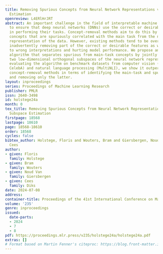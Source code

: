```yaml
---
title: Removing Spurious Concepts from Neural Network Representations via Joint Subspace
  Estimation
openreview: L4ERlHrJRT
abstract: An important challenge in the field of interpretable machine learning is
  to ensure that deep neural networks (DNNs) use the correct or desirable input features
  in performing their tasks. Concept-removal methods aim to do this by eliminating
  concepts that are spuriously correlated with the main task from the neural network
  representation of the data. However, existing methods tend to be overzealous by
  inadvertently removing part of the correct or desirable features as well, leading
  to wrong interpretations and hurting model performance. We propose an iterative
  algorithm that separates spurious from main-task concepts by jointly estimating
  two low-dimensional orthogonal subspaces of the neural network representation. By
  evaluating the algorithm on benchmark datasets from computer vision (Waterbirds,
  CelebA) and natural language processing (MultiNLI), we show it outperforms existing
  concept-removal methods in terms of identifying the main-task and spurious concepts,
  and removing only the latter.
layout: inproceedings
series: Proceedings of Machine Learning Research
publisher: PMLR
issn: 2640-3498
id: holstege24a
month: 0
tex_title: Removing Spurious Concepts from Neural Network Representations via Joint
  Subspace Estimation
firstpage: 18568
lastpage: 18610
page: 18568-18610
order: 18568
cycles: false
bibtex_author: Holstege, Floris and Wouters, Bram and Giersbergen, Noud Van and Diks,
  Cees
author:
- given: Floris
  family: Holstege
- given: Bram
  family: Wouters
- given: Noud Van
  family: Giersbergen
- given: Cees
  family: Diks
date: 2024-07-08
address:
container-title: Proceedings of the 41st International Conference on Machine Learning
volume: '235'
genre: inproceedings
issued:
  date-parts:
  - 2024
  - 7
  - 8
pdf: https://proceedings.mlr.press/v235/holstege24a/holstege24a.pdf
extras: []
# Format based on Martin Fenner's citeproc: https://blog.front-matter.io/posts/citeproc-yaml-for-bibliographies/
---
```

